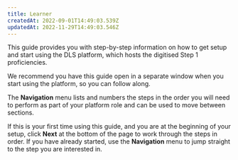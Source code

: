 ```yaml
---
title: Learner
createdAt: 2022-09-01T14:49:03.539Z
updatedAt: 2022-11-29T14:49:03.546Z
---
```

This guide provides you with step-by-step information on how to get setup and start using the DLS platform, which hosts the digitised Step 1 proficiencies.  

We recommend you have this guide open in a separate window when you start using the platform, so you can follow along.  

The **Navigation** menu lists and numbers the steps in the order you will need to perform as part of your platform role and can be used to move between sections.  

If this is your first time using this guide, and you are at the beginning of your setup, click **Next** at the bottom of the page to work through the steps in order. If you have already started, use the **Navigation** menu to jump straight to the step you are interested in. 